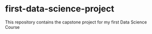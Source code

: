 # first-data-science-project
This repository contains the capstone project for my first Data Science Course
